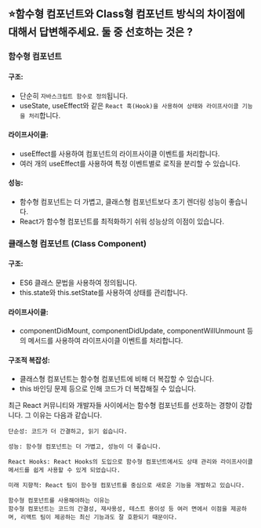 ## ⭐함수형 컴포넌트와 Class형 컴포넌트 방식의 차이점에 대해서 답변해주세요. 둘 중 선호하는 것은 ?

### 함수형 컴포넌트

#### 구조:

- 단순히 `자바스크립트 함수로 정의`됩니다.
- useState, useEffect와 같은 `React 훅(Hook)을 사용하여 상태와 라이프사이클 기능을 처리`합니다.

#### 라이프사이클:

- useEffect를 사용하여 컴포넌트의 라이프사이클 이벤트를 처리합니다.
- 여러 개의 useEffect를 사용하여 특정 이벤트별로 로직을 분리할 수 있습니다.

#### 성능:

- 함수형 컴포넌트는 더 가볍고, 클래스형 컴포넌트보다 초기 렌더링 성능이 좋습니다.
- React가 함수형 컴포넌트를 최적화하기 쉬워 성능상의 이점이 있습니다.

### 클래스형 컴포넌트 (Class Component)

#### 구조:

- ES6 클래스 문법을 사용하여 정의됩니다.
- this.state와 this.setState를 사용하여 상태를 관리합니다.

#### 라이프사이클:

- componentDidMount, componentDidUpdate, componentWillUnmount 등의 메서드를 사용하여 라이프사이클 이벤트를 처리합니다.

#### 구조적 복잡성:

- 클래스형 컴포넌트는 함수형 컴포넌트에 비해 더 복잡할 수 있습니다.
- this 바인딩 문제 등으로 인해 코드가 더 복잡해질 수 있습니다.

최근 React 커뮤니티와 개발자들 사이에서는 함수형 컴포넌트를 선호하는 경향이 강합니다. 그 이유는 다음과 같습니다.

```
단순성: 코드가 더 간결하고, 읽기 쉽습니다.

성능: 함수형 컴포넌트는 더 가볍고, 성능이 더 좋습니다.

React Hooks: React Hooks의 도입으로 함수형 컴포넌트에서도 상태 관리와 라이프사이클 메서드를 쉽게 사용할 수 있게 되었습니다.

미래 지향적: React 팀이 함수형 컴포넌트를 중심으로 새로운 기능을 개발하고 있습니다.

함수형 컴포넌트를 사용해야하는 이유는
함수형 컴포넌트는 코드의 간결성, 재사용성, 테스트 용이성 등 여러 면에서 이점을 제공하며, 리액트 팀이 제공하는 최신 기능과도 잘 호환되기 때문이다.
```
